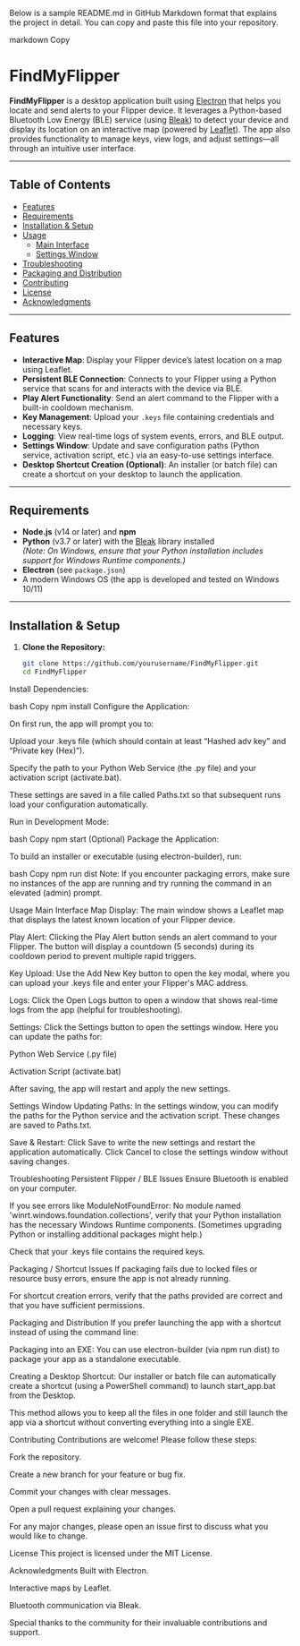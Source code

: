 Below is a sample README.md in GitHub Markdown format that explains the project in detail. You can copy and paste this file into your repository.

markdown
Copy
# FindMyFlipper

**FindMyFlipper** is a desktop application built using [Electron](https://www.electronjs.org/) that helps you locate and send alerts to your Flipper device. It leverages a Python-based Bluetooth Low Energy (BLE) service (using [Bleak](https://github.com/hbldh/bleak)) to detect your device and display its location on an interactive map (powered by [Leaflet](https://leafletjs.com/)). The app also provides functionality to manage keys, view logs, and adjust settings—all through an intuitive user interface.

---

## Table of Contents

- [Features](#features)
- [Requirements](#requirements)
- [Installation & Setup](#installation--setup)
- [Usage](#usage)
  - [Main Interface](#main-interface)
  - [Settings Window](#settings-window)
- [Troubleshooting](#troubleshooting)
- [Packaging and Distribution](#packaging-and-distribution)
- [Contributing](#contributing)
- [License](#license)
- [Acknowledgments](#acknowledgments)

---

## Features

- **Interactive Map**: Display your Flipper device’s latest location on a map using Leaflet.
- **Persistent BLE Connection**: Connects to your Flipper using a Python service that scans for and interacts with the device via BLE.
- **Play Alert Functionality**: Send an alert command to the Flipper with a built-in cooldown mechanism.
- **Key Management**: Upload your `.keys` file containing credentials and necessary keys.
- **Logging**: View real-time logs of system events, errors, and BLE output.
- **Settings Window**: Update and save configuration paths (Python service, activation script, etc.) via an easy-to-use settings interface.
- **Desktop Shortcut Creation (Optional)**: An installer (or batch file) can create a shortcut on your desktop to launch the application.

---

## Requirements

- **Node.js** (v14 or later) and **npm**
- **Python** (v3.7 or later) with the [Bleak](https://github.com/hbldh/bleak) library installed  
  _(Note: On Windows, ensure that your Python installation includes support for Windows Runtime components.)_
- **Electron** (see `package.json`)
- A modern Windows OS (the app is developed and tested on Windows 10/11)

---

## Installation & Setup

1. **Clone the Repository:**

   ```bash
   git clone https://github.com/yourusername/FindMyFlipper.git
   cd FindMyFlipper
Install Dependencies:

bash
Copy
npm install
Configure the Application:

On first run, the app will prompt you to:

Upload your .keys file (which should contain at least “Hashed adv key” and “Private key (Hex)”).

Specify the path to your Python Web Service (the .py file) and your activation script (activate.bat).

These settings are saved in a file called Paths.txt so that subsequent runs load your configuration automatically.

Run in Development Mode:

bash
Copy
npm start
(Optional) Package the Application:

To build an installer or executable (using electron-builder), run:

bash
Copy
npm run dist
Note: If you encounter packaging errors, make sure no instances of the app are running and try running the command in an elevated (admin) prompt.

Usage
Main Interface
Map Display:
The main window shows a Leaflet map that displays the latest known location of your Flipper device.

Play Alert:
Clicking the Play Alert button sends an alert command to your Flipper. The button will display a countdown (5 seconds) during its cooldown period to prevent multiple rapid triggers.

Key Upload:
Use the Add New Key button to open the key modal, where you can upload your .keys file and enter your Flipper's MAC address.

Logs:
Click the Open Logs button to open a window that shows real-time logs from the app (helpful for troubleshooting).

Settings:
Click the Settings button to open the settings window. Here you can update the paths for:

Python Web Service (.py file)

Activation Script (activate.bat)

After saving, the app will restart and apply the new settings.

Settings Window
Updating Paths:
In the settings window, you can modify the paths for the Python service and the activation script. These changes are saved to Paths.txt.

Save & Restart:
Click Save to write the new settings and restart the application automatically. Click Cancel to close the settings window without saving changes.

Troubleshooting
Persistent Flipper / BLE Issues
Ensure Bluetooth is enabled on your computer.

If you see errors like ModuleNotFoundError: No module named 'winrt.windows.foundation.collections', verify that your Python installation has the necessary Windows Runtime components. (Sometimes upgrading Python or installing additional packages might help.)

Check that your .keys file contains the required keys.

Packaging / Shortcut Issues
If packaging fails due to locked files or resource busy errors, ensure the app is not already running.

For shortcut creation errors, verify that the paths provided are correct and that you have sufficient permissions.

Packaging and Distribution
If you prefer launching the app with a shortcut instead of using the command line:

Packaging into an EXE:
You can use electron-builder (via npm run dist) to package your app as a standalone executable.

Creating a Desktop Shortcut:
Our installer or batch file can automatically create a shortcut (using a PowerShell command) to launch start_app.bat from the Desktop.

This method allows you to keep all the files in one folder and still launch the app via a shortcut without converting everything into a single EXE.

Contributing
Contributions are welcome! Please follow these steps:

Fork the repository.

Create a new branch for your feature or bug fix.

Commit your changes with clear messages.

Open a pull request explaining your changes.

For any major changes, please open an issue first to discuss what you would like to change.

License
This project is licensed under the MIT License.

Acknowledgments
Built with Electron.

Interactive maps by Leaflet.

Bluetooth communication via Bleak.

Special thanks to the community for their invaluable contributions and support.
